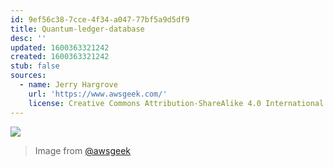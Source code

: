 ```yaml
---
id: 9ef56c38-7cce-4f34-a047-77bf5a9d5df9
title: Quantum-ledger-database
desc: ''
updated: 1600363321242
created: 1600363321242
stub: false
sources:
  - name: Jerry Hargrove
    url: 'https://www.awsgeek.com/'
    license: Creative Commons Attribution-ShareAlike 4.0 International License
---
```

![](/assets/images/Amazon-QLDB_en.jpg)
> Image from [@awsgeek](https://www.awsgeek.com/Amazon-QLDB/)
